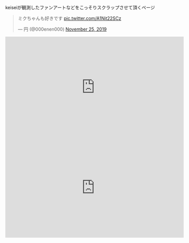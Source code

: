 keiseiが観測したファンアートなどをこっそりスクラップさせて頂くページ

<blockquote class="twitter-tweet"><p lang="ja" dir="ltr">ミクちゃんも好きです <a href="https://t.co/A1Nit22SCz">pic.twitter.com/A1Nit22SCz</a></p>&mdash; 円 (@000enen000) <a href="https://twitter.com/000enen000/status/1198951889183944704?ref_src=twsrc%5Etfw">November 25, 2019</a></blockquote> <script async src="https://platform.twitter.com/widgets.js" charset="utf-8"></script>

<iframe width="560" height="315" src="https://www.youtube.com/embed/cn_zmO3dyA0" frameborder="0" allow="accelerometer; autoplay; encrypted-media; gyroscope; picture-in-picture" allowfullscreen></iframe>

<iframe width="560" height="315" src="https://www.youtube.com/embed/re2b8s9Ax_g" frameborder="0" allow="accelerometer; autoplay; encrypted-media; gyroscope; picture-in-picture" allowfullscreen></iframe>
